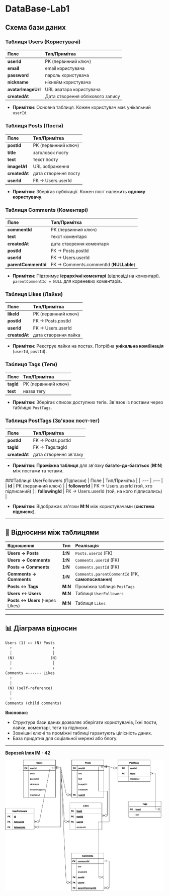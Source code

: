 # DataBase-Lab1


## Схема бази даних

###  Таблиця Users (Користувачі)
| Поле | Тип/Примітка |
| :--- | :--- |
| **userId** |  PK (первинний ключ) |
| **email** | email користувача |
| **password** | пароль користувача |
| **nickname** | нікнейм користувача |
| **avatarImageUrl** | URL аватара користувача |
| **createdAt** | Дата створення облікового запису |

* **Примітки**: Основна таблиця. Кожен користувач має унікальний `userId`.

###  Таблиця Posts (Пости)
| Поле | Тип/Примітка |
| :--- | :--- |
| **postId** |  PK (первинний ключ) |
| **title** | заголовок посту |
| **text** | текст посту |
| **imageUrl** | URL зображення |
| **createdAt** | дата створення посту |
| **userId** |  FK → Users.userId |

* **Примітки**: Зберігає публікації. Кожен пост належить **одному користувачу**.

###  Таблиця Comments (Коментарі)
| Поле | Тип/Примітка |
| :--- | :--- |
| **commentId** |  PK (первинний ключ) |
| **text** | текст коментаря |
| **createdAt** | дата створення коментаря |
| **postId** |  FK → Posts.postId |
| **userId** |  FK → Users.userId |
| **parentCommentId** |  FK → Comments.commentId (**NULLable**) |

* **Примітки**: Підтримує **ієрархічні коментарі** (відповіді на коментарі). `parentCommentId = NULL` для кореневих коментарів.

### Таблиця Likes (Лайки)
| Поле | Тип/Примітка |
| :--- | :--- |
| **likeId** |  PK (первинний ключ) |
| **postId** |  FK → Posts.postId |
| **userId** |  FK → Users.userId |
| **createdAt** | дата створення лайка |

* **Примітки**: Реєструє лайки на постах. Потрібна **унікальна комбінація** (`userId`, `postId`).

###  Таблиця Tags (Теги)
| Поле | Тип/Примітка |
| :--- | :--- |
| **tagId** |  PK (первинний ключ) |
| **text** | назва тегу |

* **Примітки**: Зберігає список доступних тегів. Зв'язок із постами через таблицю `PostTags`.

###  Таблиця PostTags (Зв'язок пост-тег)
| Поле | Тип/Примітка |
| :--- | :--- |
| **postId** |  FK → Posts.postId |
| **tagId** |  FK → Tags.tagId |
| **createdAt** | дата створення зв'язку |

* **Примітки**: **Проміжна таблиця** для зв'язку **багато-до-багатьох** (**M:N**) між постами та тегами.

###Таблиця UserFollowers (Підписки)
| Поле | Тип/Примітка |
| :--- | :--- |
| **id** | PK (первинний ключ) |
| **followerId** | FK → Users.userId (той, хто підписаний) |
| **followingId** | FK → Users.userId (той, на кого підписались) |

* **Примітки**: Відображає зв'язки **M:N** між користувачами (**система підписок**).

---

## 🔗 Відносини між таблицями

| Відношення | Тип | Реалізація |
| :--- | :--- | :--- |
| **Users → Posts** | **1:N** | `Posts.userId` (FK) |
| **Users → Comments** | **1:N** | `Comments.userId` (FK) |
| **Posts → Comments** | **1:N** | `Comments.postId` (FK) |
| **Comments → Comments** | **1:N** | `Comments.parentCommentId` (FK, **самопосилання**) |
| **Posts ↔ Tags** | **M:N** | Проміжна таблиця `PostTags` |
| **Users ↔ Users** | **M:N** | Таблиця `UserFollowers` |
| **Posts ↔ Users** (через Likes) | **M:N** | Таблиця `Likes` |

---

## 📊 Діаграма відносин
```text
Users (1) ←→ (N) Posts
  ↑                  ↑
  │                  │
 (N)                (N)
  │                  │
  ↓                  ↓
Comments ←------ Likes
  ↑
  │
 (N) (self-reference)
  │
  ↓
Comments (child comments)
```

**Висновок:**  
- Структура бази даних дозволяє зберігати користувачів, їхні пости, лайки, коментарі, теги та підписки.  
- Зовнішні ключі та проміжні таблиці гарантують цілісність даних.  
- База придатна для соціальної мережі або блогу.

---

**Верезей Ілля ІМ - 42**

<img src="Lab1/Lab1BDScheme.drawio.png" alt="Схема" width="1000"/>
